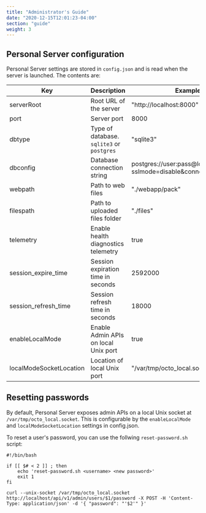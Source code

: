 ```yaml
---
title: "Administrator's Guide"
date: "2020-12-15T12:01:23-04:00"
section: "guide"
weight: 3
---
```


## Personal Server configuration

Personal Server settings are stored in `config.json` and is read when the server is launched. The contents are:

| Key      | Description | Example |
| -----------   | ----------- | ---
| serverRoot    | Root URL of the server    | "http://localhost:8000"
| port          | Server port               | 8000
| dbtype        | Type of database. `sqlite3` or `postgres` | "sqlite3"
| dbconfig      | Database connection string    | postgres://user:pass@localhost/tasks?sslmode=disable&connect_timeout=10
| webpath       | Path to web files         | "./webapp/pack"
| filespath     | Path to uploaded files folder | "./files"
| telemetry     | Enable health diagnostics telemetry | true
| session_expire_time | Session expiration time in seconds | 2592000
| session_refresh_time  | Session refresh time in seconds | 18000
| enableLocalMode | Enable Admin APIs on local Unix port | true
| localModeSocketLocation | Location of local Unix port | "/var/tmp/octo_local.socket"


## Resetting passwords

By default, Personal Server exposes admin APIs on a local Unix socket at `/var/tmp/octo_local.socket`. This is configurable by the `enableLocalMode` and `localModeSocketLocation` settings in config.json.

To reset a user's password, you can use the follwing `reset-password.sh` script:

```
#!/bin/bash

if [[ $# < 2 ]] ; then
    echo 'reset-password.sh <username> <new password>'
    exit 1
fi

curl --unix-socket /var/tmp/octo_local.socket http://localhost/api/v1/admin/users/$1/password -X POST -H 'Content-Type: application/json' -d '{ "password": "'$2'" }'
```

